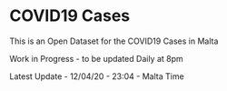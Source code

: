 # COVID19 Cases
This is an Open Dataset for the COVID19 Cases in Malta

Work in Progress - to be updated Daily at 8pm

Latest Update - 12/04/20 - 23:04 - Malta Time
